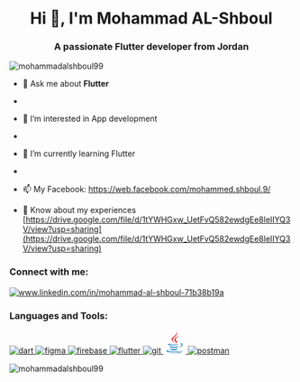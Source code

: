<h1 align="center">Hi 👋, I'm Mohammad AL-Shboul</h1>
<h3 align="center">A passionate Flutter developer from Jordan</h3>

<p align="left"> <img src="https://komarev.com/ghpvc/?username=mohammadalshboul99&label=Profile%20views&color=0e75b6&style=flat" alt="mohammadalshboul99" /> </p>

- 💬 Ask me about **Flutter**
- 
-  👀 I’m interested in App development
- 
- 🌱 I’m currently learning Flutter
- 
- 📫 My Facebook: https://web.facebook.com/mohammed.shboul.9/


- 📄 Know about my experiences [https://drive.google.com/file/d/1tYWHGxw_UetFvQ582ewdgEe8leIIYQ3V/view?usp=sharing](https://drive.google.com/file/d/1tYWHGxw_UetFvQ582ewdgEe8leIIYQ3V/view?usp=sharing)

<h3 align="left">Connect with me:</h3>
<p align="left">
<a href="https://www.linkedin.com/in/mohammad-al-shboul-71b38b19a/" target="blank"><img align="center" src="https://raw.githubusercontent.com/rahuldkjain/github-profile-readme-generator/master/src/images/icons/Social/linked-in-alt.svg" alt="www.linkedin.com/in/mohammad-al-shboul-71b38b19a" height="30" width="40" /></a>
</p>

<h3 align="left">Languages and Tools:</h3>
<p align="left"> <a href="https://dart.dev" target="_blank" rel="noreferrer"> <img src="https://www.vectorlogo.zone/logos/dartlang/dartlang-icon.svg" alt="dart" width="40" height="40"/> </a> <a href="https://www.figma.com/" target="_blank" rel="noreferrer"> <img src="https://www.vectorlogo.zone/logos/figma/figma-icon.svg" alt="figma" width="40" height="40"/> </a> <a href="https://firebase.google.com/" target="_blank" rel="noreferrer"> <img src="https://www.vectorlogo.zone/logos/firebase/firebase-icon.svg" alt="firebase" width="40" height="40"/> </a> <a href="https://flutter.dev" target="_blank" rel="noreferrer"> <img src="https://www.vectorlogo.zone/logos/flutterio/flutterio-icon.svg" alt="flutter" width="40" height="40"/> </a> <a href="https://git-scm.com/" target="_blank" rel="noreferrer"> <img src="https://www.vectorlogo.zone/logos/git-scm/git-scm-icon.svg" alt="git" width="40" height="40"/> </a> <a href="https://www.java.com" target="_blank" rel="noreferrer"> <img src="https://raw.githubusercontent.com/devicons/devicon/master/icons/java/java-original.svg" alt="java" width="40" height="40"/> </a> <a href="https://postman.com" target="_blank" rel="noreferrer"> <img src="https://www.vectorlogo.zone/logos/getpostman/getpostman-icon.svg" alt="postman" width="40" height="40"/> </a> </p>

<p><img align="center" src="https://github-readme-stats.vercel.app/api/top-langs?username=mohammadalshboul99&show_icons=true&locale=en&layout=compact" alt="mohammadalshboul99" /></p>
